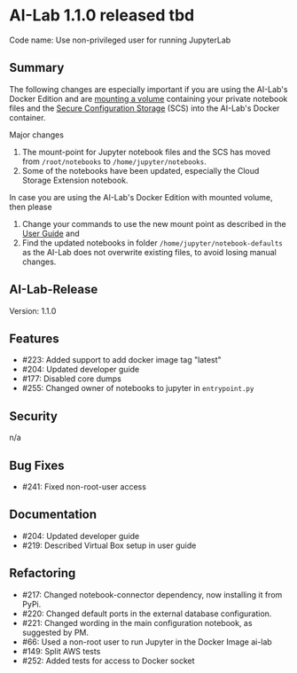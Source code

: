 # AI-Lab 1.1.0 released tbd

Code name: Use non-privileged user for running JupyterLab

## Summary

The following changes are especially important if you are using the AI-Lab's Docker Edition and are [mounting a volume](../user_guide/docker/managing-user-data.md) containing your private notebook files and the  [Secure Configuration Storage](../user_guide/docker/secure-configuration-storage.md)  (SCS) into the AI-Lab's Docker container.

Major changes

1. The mount-point for Jupyter notebook files and the SCS has moved from `/root/notebooks` to `/home/jupyter/notebooks`.
2. Some of the notebooks have been updated, especially the Cloud Storage Extension notebook.

In case you are using the AI-Lab's Docker Edition with mounted volume, then please
1. Change your commands to use the new mount point as described in the [User Guide](../user_guide/docker/docker-usage.md#creating-a-docker-container-for-the-ai--lab-from-the-ai-lab-docker-image) and
2. Find the updated notebooks in folder `/home/jupyter/notebook-defaults` as the AI-Lab does not overwrite existing files, to avoid losing manual changes.

## AI-Lab-Release

Version: 1.1.0

## Features

* #223: Added support to add docker image tag "latest"
* #204: Updated developer guide
* #177: Disabled core dumps
* #255: Changed owner of notebooks to jupyter in `entrypoint.py`

## Security

n/a

## Bug Fixes

* #241: Fixed non-root-user access

## Documentation

* #204: Updated developer guide
* #219: Described Virtual Box setup in user guide

## Refactoring

* #217: Changed notebook-connector dependency, now installing it from PyPi.
* #220: Changed default ports in the external database configuration.
* #221: Changed wording in the main configuration notebook, as suggested by PM.
* #66: Used a non-root user to run Jupyter in the Docker Image ai-lab
* #149: Split AWS tests
* #252: Added tests for access to Docker socket
